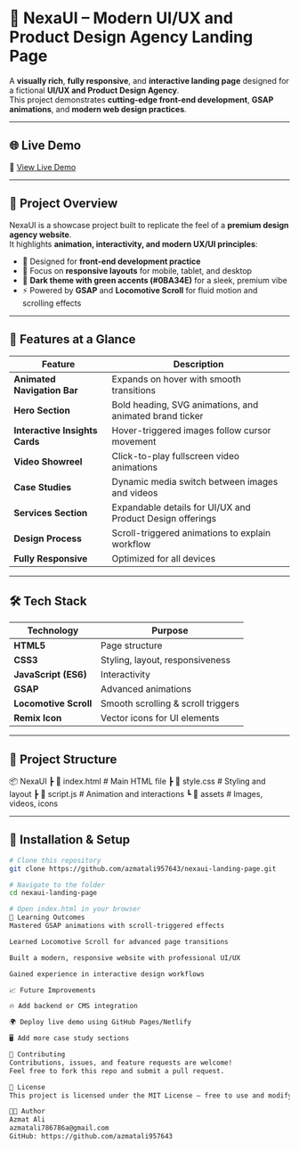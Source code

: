# 🚀 NexaUI – Modern UI/UX and Product Design Agency Landing Page

A **visually rich**, **fully responsive**, and **interactive landing page** designed for a fictional **UI/UX and Product Design Agency**.  
This project demonstrates **cutting-edge front-end development**, **GSAP animations**, and **modern web design practices**.

---

## 🌐 Live Demo

🔗 [View Live Demo](http://127.0.0.1:5500/index.html)

---

## 📖 Project Overview

NexaUI is a showcase project built to replicate the feel of a **premium design agency website**.  
It highlights **animation, interactivity, and modern UX/UI principles**:

- 🎯 Designed for **front-end development practice**  
- 🌟 Focus on **responsive layouts** for mobile, tablet, and desktop  
- 🎨 **Dark theme with green accents (#0BA34E)** for a sleek, premium vibe  
- ⚡ Powered by **GSAP** and **Locomotive Scroll** for fluid motion and scrolling effects  

---

## 🎨 Features at a Glance

| Feature                        | Description                                                  |
|--------------------------------|--------------------------------------------------------------|
| **Animated Navigation Bar**    | Expands on hover with smooth transitions                    |
| **Hero Section**               | Bold heading, SVG animations, and animated brand ticker     |
| **Interactive Insights Cards** | Hover-triggered images follow cursor movement               |
| **Video Showreel**             | Click-to-play fullscreen video animations                   |
| **Case Studies**               | Dynamic media switch between images and videos              |
| **Services Section**           | Expandable details for UI/UX and Product Design offerings   |
| **Design Process**             | Scroll-triggered animations to explain workflow            |
| **Fully Responsive**           | Optimized for all devices                                  |

---

## 🛠️ Tech Stack

| Technology            | Purpose                              |
|----------------------|-------------------------------------|
| **HTML5**            | Page structure                     |
| **CSS3**             | Styling, layout, responsiveness    |
| **JavaScript (ES6)** | Interactivity                      |
| **GSAP**             | Advanced animations                |
| **Locomotive Scroll**| Smooth scrolling & scroll triggers |
| **Remix Icon**       | Vector icons for UI elements       |

---

## 📂 Project Structure

📦 NexaUI
┣ 📜 index.html # Main HTML file
┣ 📜 style.css # Styling and layout
┣ 📜 script.js # Animation and interactions
┗ 📂 assets # Images, videos, icons

---

## 🔧 Installation & Setup

```bash
# Clone this repository
git clone https://github.com/azmatali957643/nexaui-landing-page.git

# Navigate to the folder
cd nexaui-landing-page

# Open index.html in your browser
🎯 Learning Outcomes
Mastered GSAP animations with scroll-triggered effects

Learned Locomotive Scroll for advanced page transitions

Built a modern, responsive website with professional UI/UX

Gained experience in interactive design workflows

📈 Future Improvements

🔥 Add backend or CMS integration

🌍 Deploy live demo using GitHub Pages/Netlify

🖥️ Add more case study sections

🤝 Contributing
Contributions, issues, and feature requests are welcome!
Feel free to fork this repo and submit a pull request.

📜 License
This project is licensed under the MIT License – free to use and modify.

👨‍💻 Author
Azmat Ali
azmatali786786a@gmail.com
GitHub: https://github.com/azmatali957643
